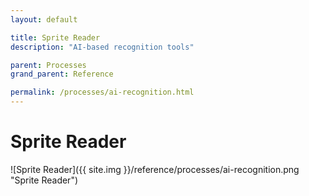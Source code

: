 ```yaml
---
layout: default

title: Sprite Reader
description: "AI-based recognition tools"

parent: Processes
grand_parent: Reference

permalink: /processes/ai-recognition.html
---
```

# Sprite Reader

![Sprite Reader]({{ site.img }}/reference/processes/ai-recognition.png "Sprite Reader") 
